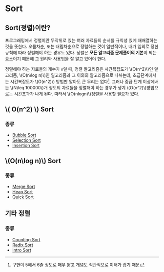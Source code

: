 # Sort

## Sort(정렬)이란?

프로그래밍에서 정렬이란 무작위로 있는 여러 자료들의 순서를 규칙성 있게 재배열하는 것을 뜻한다. 오름차순, 또는 내림차순으로 정렬하는 것이 일반적이나, 내가 임의로 정한 규칙에 따라 정렬해야 하는 경우도 있다. 정렬은 **모든 알고리즘 문제풀이의 기본**이 되는 요소이기 때문에 그 원리와 사용법을 잘 알고 있어야 한다.

정렬해야 하는 자료들의 개수가 `n`일 때, 정렬 알고리즘은 시간복잡도가 \\(O(n^2)\\)인 알고리즘, \\(O(n\log n)\\)인 일고리즘과 그 이외의 알고리즘으로 나뉘는데, 초급단계에서는 시간복잡도가 \\(O(n^2)\\) 방법만 알아도 큰 무리는 없다[^1]. 그러나 중급 단계 이상에서는 \\(N\leq 100000\\)개 정도의 자료들을 정렬해야 하는 경우가 생겨 \\(O(n^2)\\)방법으로는 시간초과가 나게 된다. 따라서 \\(O(nlogn)\\)정렬을 사용할 필요가 있다.

## \\( O(n^2) \\) Sort

### 종류

- [Bubble Sort](./bubble-sort.md)
- [Selection Sort](./selection-sort.md)
- [Insertion Sort](./insertion-sort)


## \\(O(n\log n)\\) Sort

### 종류

- [Merge Sort](./merge-sort.md)
- [Heap Sort](./heap-sort.md)
- [Quick Sort](./quick-sort.md)

## 기타 정렬

### 종류

- [Counting Sort](./counting-sort.md)
- [Radix Sort](./radix-sort.md)
- [Intro Sort](./intro-sort.md)


[^1]: 구현이 5에서 6줄 정도로 매우 짧고 개념도 직관적으로 이해가 쉽기 때문